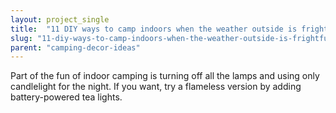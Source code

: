 ```yaml
---
layout: project_single
title:  "11 DIY ways to camp indoors when the weather outside is frightful"
slug: "11-diy-ways-to-camp-indoors-when-the-weather-outside-is-frightful"
parent: "camping-decor-ideas"
---
```

Part of the fun of indoor camping is turning off all the lamps and using only candlelight for the night. If you want, try a flameless version by adding battery-powered tea lights.